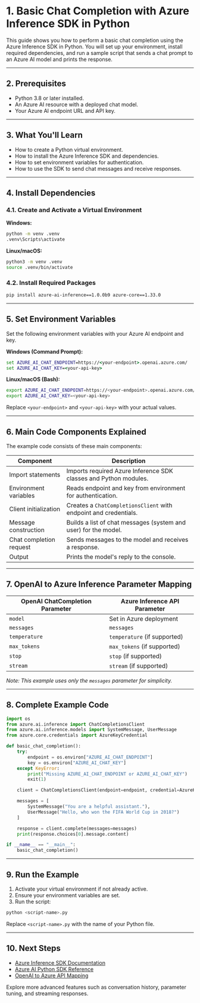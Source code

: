 # 1. Basic Chat Completion with Azure Inference SDK in Python

This guide shows you how to perform a basic chat completion using the Azure Inference SDK in Python. You will set up your environment, install required dependencies, and run a sample script that sends a chat prompt to an Azure AI model and prints the response.

---

## 2. Prerequisites

- Python 3.8 or later installed.
- An Azure AI resource with a deployed chat model.
- Your Azure AI endpoint URL and API key.

---

## 3. What You'll Learn

- How to create a Python virtual environment.
- How to install the Azure Inference SDK and dependencies.
- How to set environment variables for authentication.
- How to use the SDK to send chat messages and receive responses.

---

## 4. Install Dependencies

### 4.1. Create and Activate a Virtual Environment

**Windows:**
```cmd
python -m venv .venv
.venv\Scripts\activate
```

**Linux/macOS:**
```bash
python3 -m venv .venv
source .venv/bin/activate
```

### 4.2. Install Required Packages

```bash
pip install azure-ai-inference==1.0.0b9 azure-core==1.33.0
```

---

## 5. Set Environment Variables

Set the following environment variables with your Azure AI endpoint and key.

**Windows (Command Prompt):**
```cmd
set AZURE_AI_CHAT_ENDPOINT=https://<your-endpoint>.openai.azure.com/
set AZURE_AI_CHAT_KEY=<your-api-key>
```

**Linux/macOS (Bash):**
```bash
export AZURE_AI_CHAT_ENDPOINT=https://<your-endpoint>.openai.azure.com/
export AZURE_AI_CHAT_KEY=<your-api-key>
```

Replace `<your-endpoint>` and `<your-api-key>` with your actual values.

---

## 6. Main Code Components Explained

The example code consists of these main components:

| Component                | Description                                                                 |
|--------------------------|-----------------------------------------------------------------------------|
| Import statements        | Imports required Azure Inference SDK classes and Python modules.             |
| Environment variables    | Reads endpoint and key from environment for authentication.                  |
| Client initialization    | Creates a `ChatCompletionsClient` with endpoint and credentials.            |
| Message construction     | Builds a list of chat messages (system and user) for the model.             |
| Chat completion request  | Sends messages to the model and receives a response.                        |
| Output                   | Prints the model's reply to the console.                                    |

---

## 7. OpenAI to Azure Inference Parameter Mapping

| OpenAI ChatCompletion Parameter | Azure Inference API Parameter |
|---------------------------------|------------------------------|
| `model`                         | Set in Azure deployment      |
| `messages`                      | `messages`                   |
| `temperature`                   | `temperature` (if supported) |
| `max_tokens`                    | `max_tokens` (if supported)  |
| `stop`                          | `stop` (if supported)        |
| `stream`                        | `stream` (if supported)      |

*Note: This example uses only the `messages` parameter for simplicity.*

---

## 8. Complete Example Code

```python
import os
from azure.ai.inference import ChatCompletionsClient
from azure.ai.inference.models import SystemMessage, UserMessage
from azure.core.credentials import AzureKeyCredential

def basic_chat_completion():
    try:
        endpoint = os.environ["AZURE_AI_CHAT_ENDPOINT"]
        key = os.environ["AZURE_AI_CHAT_KEY"]
    except KeyError:
        print("Missing AZURE_AI_CHAT_ENDPOINT or AZURE_AI_CHAT_KEY")
        exit(1)

    client = ChatCompletionsClient(endpoint=endpoint, credential=AzureKeyCredential(key))

    messages = [
        SystemMessage("You are a helpful assistant."),
        UserMessage("Hello, who won the FIFA World Cup in 2018?")
    ]

    response = client.complete(messages=messages)
    print(response.choices[0].message.content)

if __name__ == "__main__":
    basic_chat_completion()
```

---

## 9. Run the Example

1. Activate your virtual environment if not already active.
2. Ensure your environment variables are set.
3. Run the script:

```bash
python <script-name>.py
```

Replace `<script-name>.py` with the name of your Python file.

---

## 10. Next Steps

- [Azure Inference SDK Documentation](https://learn.microsoft.com/azure/ai-services/openai/how-to/chatgpt)
- [Azure AI Python SDK Reference](https://pypi.org/project/azure-ai-inference/)
- [OpenAI to Azure API Mapping](https://learn.microsoft.com/azure/ai-services/openai/reference#rest-api-versioning)

Explore more advanced features such as conversation history, parameter tuning, and streaming responses.